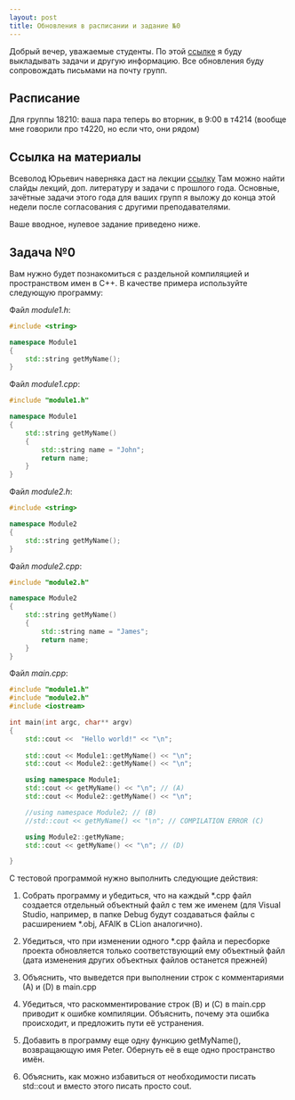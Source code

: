 ```yaml
---
layout: post
title: Обновления в расписании и задание №0
---
```

 
Добрый вечер, уважаемые студенты. 
По этой [ссылке](https://b1kers.github.io) я буду выкладывать задачи и другую информацию. Все обновления буду сопровождать письмами на почту групп.

## Расписание 
Для группы 18210: ваша пара теперь во вторник, в 9:00 в т4214 (вообще мне говорили про т4220, но если что, они рядом)

## Ссылка на материалы
Всеволод Юрьевич наверняка даст на лекции [ссылку](https://www.sites.google.com/site/nguoop/)
Там можно найти слайды лекций, доп. литературу и задачи с прошлого года. Основные, зачётные задачи этого года для ваших групп я выложу до конца этой недели после согласования с другими преподавателями.

Ваше вводное, нулевое задание приведено ниже.

## Задача №0
Вам нужно будет познакомиться с раздельной компиляцией и пространством имен в C++. В качестве примера используйте следующую программу:

Файл _module1.h_:
```cpp
#include <string>

namespace Module1
{
	std::string getMyName();
}
```

Файл _module1.cpp_:
```cpp
#include "module1.h"

namespace Module1
{
	std::string getMyName()
	{
		std::string name = "John";
		return name;
	}
}
```

Файл _module2.h_:
```cpp
#include <string>

namespace Module2
{
	std::string getMyName();
}
```
Файл _module2.cpp_:
```cpp
#include "module2.h"

namespace Module2
{
	std::string getMyName()
	{
		std::string name = "James";
		return name;
	}
}
```
Файл _main.cpp_:
```cpp
#include "module1.h"
#include "module2.h"
#include <iostream>

int main(int argc, char** argv)
{
	std::cout <<  "Hello world!" << "\n";
	
	std::cout << Module1::getMyName() << "\n";
	std::cout << Module2::getMyName() << "\n";

	using namespace Module1;
	std::cout << getMyName() << "\n"; // (A)
	std::cout << Module2::getMyName() << "\n";

	//using namespace Module2; // (B)
	//std::cout << getMyName() << "\n"; // COMPILATION ERROR (C)

	using Module2::getMyName;
	std::cout << getMyName() << "\n"; // (D)

}
```
С тестовой программой нужно выполнить следующие действия:
1. Собрать программу и убедиться, что на каждый *.cpp файл создается отдельный объектный файл с тем же именем (для Visual Studio, например, в папке Debug будут создаваться файлы с расширением *.obj, AFAIK в CLion аналогично). 

2. Убедиться, что при изменении одного *.cpp файла и пересборке проекта обновляется только соответствующий ему объектный файл (дата изменения других объектных файлов останется прежней)

3. Объяснить, что выведется при выполнении строк с комментариями (А) и (D) в main.cpp

4. Убедиться, что раскомментирование строк (B) и (C) в main.cpp приводит к ошибке компиляции. Объяснить, почему эта ошибка происходит, и предложить пути её устранения.

5. Добавить в программу еще одну функцию getMyName(), возвращающую имя Peter. Обернуть её в еще одно пространство имён.

6. Объяснить, как можно избавиться от необходимости писать std::cout и вместо этого писать просто cout.

